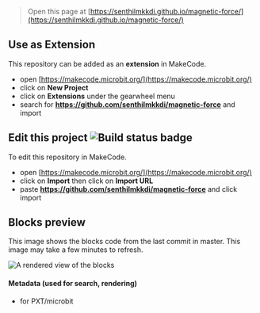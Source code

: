 
> Open this page at [https://senthilmkkdi.github.io/magnetic-force/](https://senthilmkkdi.github.io/magnetic-force/)

## Use as Extension

This repository can be added as an **extension** in MakeCode.

* open [https://makecode.microbit.org/](https://makecode.microbit.org/)
* click on **New Project**
* click on **Extensions** under the gearwheel menu
* search for **https://github.com/senthilmkkdi/magnetic-force** and import

## Edit this project ![Build status badge](https://github.com/senthilmkkdi/magnetic-force/workflows/MakeCode/badge.svg)

To edit this repository in MakeCode.

* open [https://makecode.microbit.org/](https://makecode.microbit.org/)
* click on **Import** then click on **Import URL**
* paste **https://github.com/senthilmkkdi/magnetic-force** and click import

## Blocks preview

This image shows the blocks code from the last commit in master.
This image may take a few minutes to refresh.

![A rendered view of the blocks](https://github.com/senthilmkkdi/magnetic-force/raw/master/.github/makecode/blocks.png)

#### Metadata (used for search, rendering)

* for PXT/microbit
<script src="https://makecode.com/gh-pages-embed.js"></script><script>makeCodeRender("{{ site.makecode.home_url }}", "{{ site.github.owner_name }}/{{ site.github.repository_name }}");</script>
